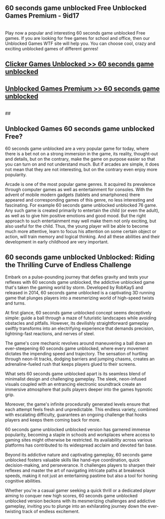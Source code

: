 ## 60 seconds game unblocked Free Unblocked Games Premium - 9id17 <br>
<br>
Play now a popular and interesting 60 seconds game unblocked Free games. If you are looking for free games for school and office, then our Unblocked Games WTF site will help you. You can choose cool, crazy and exciting unblocked games of different genres!


##  [Clicker Games Unblocked >> 60 seconds game unblocked](http://freeplayer.one?title=60_seconds_game_unblocked&ref=05)

##  [Unblocked Games Premium >> 60 seconds game unblocked](http://freeplayer.one?title=60_seconds_game_unblocked&ref=05)
  <br>
  ##



## Unblocked Games 60 seconds game unblocked Free?

60 seconds game unblocked are a very popular game for today, where there is a bet not on a strong immersion in the game, its reality, thought-out and details, but on the contrary, make the game on purpose easier so that you can turn on and not understand much. But if arcades are simple, it does not mean that they are not interesting, but on the contrary even enjoy more popularity.

Arcade is one of the most popular game genres. It acquired its prevalence through computer games as well as entertainment for consoles. With the advent of mobile modern gadgets (tablets and smartphones) there appeared and corresponding games of this genre, no less interesting and fascinating. For example 60 seconds game unblocked unblocked 76 game. Any such game is created primarily to entertain the child (or even the adult), as well as to give him positive emotions and good mood. But the right approach to such entertainment may well make them not only exciting, but also useful for the child. Thus, the young player will be able to become much more attentive, learn to focus his attention on some certain object or action, will train memory and logical thinking. And all these abilities and their development in early childhood are very important.

##  60 seconds game unblocked Unblocked: Riding the Thrilling Curve of Endless Challenge

Embark on a pulse-pounding journey that defies gravity and tests your reflexes with 60 seconds game unblocked, the addictive unblocked game that's taken the gaming world by storm. Developed by RobKayS and released in 2014, 60 seconds game unblocked is a captivating 3D running game that plunges players into a mesmerizing world of high-speed twists and turns.

At first glance, 60 seconds game unblocked concept seems deceptively simple: guide a ball through a maze of futuristic landscapes while avoiding obstacles and pitfalls. However, its devilishly straightforward gameplay swiftly transforms into an electrifying experience that demands precision, lightning-fast reactions, and nerves of steel.

The game's core mechanic revolves around maneuvering a ball down an ever-steepening 60 seconds game unblocked, where every movement dictates the impending speed and trajectory. The sensation of hurtling through neon-lit tracks, dodging barriers and jumping chasms, creates an adrenaline-fueled rush that keeps players glued to their screens.

What sets 60 seconds game unblocked apart is its seamless blend of minimalist design and challenging gameplay. The sleek, neon-infused visuals coupled with an entrancing electronic soundtrack create an immersive atmosphere that pulls players deeper into the games hypnotic grip.

Moreover, the game's infinite procedurally generated levels ensure that each attempt feels fresh and unpredictable. This endless variety, combined with escalating difficulty, guarantees an ongoing challenge that hooks players and keeps them coming back for more.

60 seconds game unblocked unblocked version has garnered immense popularity, becoming a staple in schools and workplaces where access to gaming sites might otherwise be restricted. Its availability across various platforms has contributed to its widespread acclaim and devoted fan base.

Beyond its addictive nature and captivating gameplay, 60 seconds game unblocked fosters valuable skills like hand-eye coordination, quick decision-making, and perseverance. It challenges players to sharpen their reflexes and master the art of navigating intricate paths at breakneck speeds, making it not just an entertaining pastime but also a tool for honing cognitive abilities.

Whether you're a casual gamer seeking a quick thrill or a dedicated player aiming to conquer new high scores, 60 seconds game unblocked unblocked version beckons with its mesmerizing challenges and addictive gameplay, inviting you to plunge into an exhilarating journey down the ever-twisting track of endless excitement.